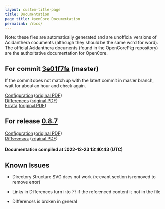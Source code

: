 ```yaml
---
layout: custom-title-page
title: Documentation
page_title: OpenCore Documentation
permalink: /docs/
---
```

Note: these files are automatically generated and are unofficial versions of Acidanthera documents (although they should be the same word for word). The official Acidanthera documents (found in the OpenCorePkg repository) are the authoritative documentation for OpenCore.

## For commit [3e01f7fa](https://github.com/acidanthera/OpenCorePkg/tree/3e01f7faa1260151f94ae3309eda9e689775c97d) (master)

If the commit does not match up with the latest commit in master branch, wait for about an hour and check again.

[Configuration](latest/Configuration.html) ([original PDF](https://github.com/acidanthera/OpenCorePkg/blob/3e01f7faa1260151f94ae3309eda9e689775c97d/Docs/Configuration.pdf))
<br>
[Differences](latest/Differences.html) ([original PDF](https://github.com/acidanthera/OpenCorePkg/blob/3e01f7faa1260151f94ae3309eda9e689775c97d/Docs/Differences/Differences.pdf))
<br>
[Errata](latest/Errata.html) ([original PDF](https://github.com/acidanthera/OpenCorePkg/blob/3e01f7faa1260151f94ae3309eda9e689775c97d/Docs/Errata/Errata.pdf))

## For release [0.8.7](https://github.com/acidanthera/OpenCorePkg/tree/0.8.7)

[Configuration](release/Configuration.html) ([original PDF](https://github.com/acidanthera/OpenCorePkg/blob/0.8.7/Docs/Configuration.pdf))
<br>
[Differences](release/Differences.html) ([original PDF](https://github.com/acidanthera/OpenCorePkg/blob/0.8.7/Docs/Differences/Differences.pdf))

#### Documentation compiled at 2022-12-23 13:40:43 (UTC)

## Known Issues

* Directory Structure SVG does not work (relevant section is removed to remove error)

* Links in Differences turn into `??` if the referenced content is not in the file

* Differences is broken in general
